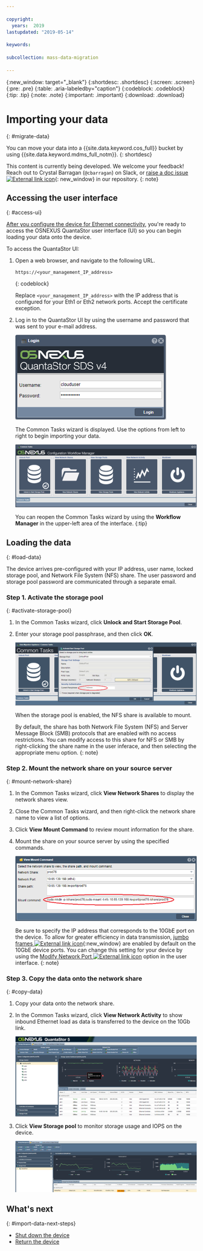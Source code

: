 ```yaml
---

copyright:
  years:  2019
lastupdated: "2019-05-14"

keywords:

subcollection: mass-data-migration

---
```


{:new_window: target="_blank"}
{:shortdesc: .shortdesc}
{:screen: .screen}
{:pre: .pre}
{:table: .aria-labeledby="caption"}
{:codeblock: .codeblock}
{:tip: .tip}
{:note: .note}
{:important: .important}
{:download: .download}

# Importing your data
{: #migrate-data}

You can move your data into a {{site.data.keyword.cos_full}} bucket by using {{site.data.keyword.mdms_full_notm}}.
{: shortdesc}

This content is currently being developed. We welcome your feedback! Reach out to Crystal Barragan (`@cbarragan`) on Slack, or [raise a doc issue ![External link icon](../../icons/launch-glyph.svg "External link icon")](https://github.ibm.com/Bluemix-Docs/mass-data-migration/issues){: new_window} in our repository.
{: note}

## Accessing the user interface
{: #access-ui}

[After you configure the device for Ethernet connectivity](/docs/infrastructure/mass-data-migration?topic=mass-data-migration-set-up-device#connect-device), you're ready to access the OSNEXUS QuantaStor user interface (UI) so you can begin loading your data onto the device.

To access the QuantaStor UI:

1. Open a web browser, and navigate to the following URL.

   ```
   https://<your_management_IP_address>
   ```
   {: codeblock}

   Replace `<your_management_IP_address>` with the IP address that is configured for your Eth1 or Eth2 network ports. Accept the certificate exception.

2. Log in to the QuantaStor UI by using the username and password that was sent to your e-mail address.

   ![Login page](/images/login.png)

   The Common Tasks wizard is displayed. Use the options from left to right to begin importing your data.

   ![Workflow icons](/images/workflow.png)

   You can reopen the Common Tasks wizard by using the **Workflow Manager** in the upper-left area of the interface.
   {:tip}

## Loading the data
{: #load-data}

The device arrives pre-configured with your IP address, user name, locked storage pool, and Network File System (NFS) share. The user password and storage pool password are communicated through a separate email.

### Step 1. Activate the storage pool
{: #activate-storage-pool}

1. In the Common Tasks wizard, click **Unlock and Start Storage Pool**.
2. Enter your storage pool passphrase, and then click **OK**.
      
   ![Activate Storage Pool](/images/StartStoragePool.png)

   When the storage pool is enabled, the NFS share is available to mount.

   By default, the share has both Network File System (NFS) and Server Message Block (SMB) protocols that are enabled with no access restrictions. You can modify access to this share for NFS or SMB by right-clicking the share name in the user inferace, and then selecting the appropriate menu option.
   {: note}

### Step 2. Mount the network share on your source server
{: #mount-network-share}

1. In the Common Tasks wizard, click **View Network Shares** to display the network shares view.
2. Close the Common Tasks wizard, and then right-click the network share name to view a list of options. 
3. Click **View Mount Command** to review mount information for the share.
4. Mount the share on your source server by using the specified commands.

   ![Mounting the share](/images/MountCommand.png)

   Be sure to specify the IP address that corresponds to the 10GbE port on the device.
   To allow for greater efficiency in data transmission, [jumbo frames ![External link icon](../../icons/launch-glyph.svg "External link icon")](https://en.wikipedia.org/wiki/Jumbo_frame){:new_window} are enabled by default on the 10GbE device ports. You can change this setting for your device by using the [Modify Network Port ![External link icon](../../icons/launch-glyph.svg "External link icon")](https://wiki.osnexus.com/index.php?title=Network_Port_Modify) option in the user interface.
   {: note}

### Step 3. Copy the data onto the network share
{: #copy-data}

1. Copy your data onto the network share. 

2. In the Common Tasks wizard, click **View Network Activity** to show inbound Ethernet load as data is transferred to the device on the 10Gb link.
   
    ![View activity](/images/NetworkPerf.png)

3. Click **View Storage pool** to monitor storage usage and IOPS on the device.
   
    ![View Storage Pool](/images/PoolPerf.png)

## What's next
{: #import-data-next-steps}

- [Shut down the device](/docs/infrastructure/mass-data-migration?topic=mass-data-migration-disconnect-device)
- [Return the device](/docs/infrastructure/mass-data-migration?topic=mass-data-migration-ship-device)